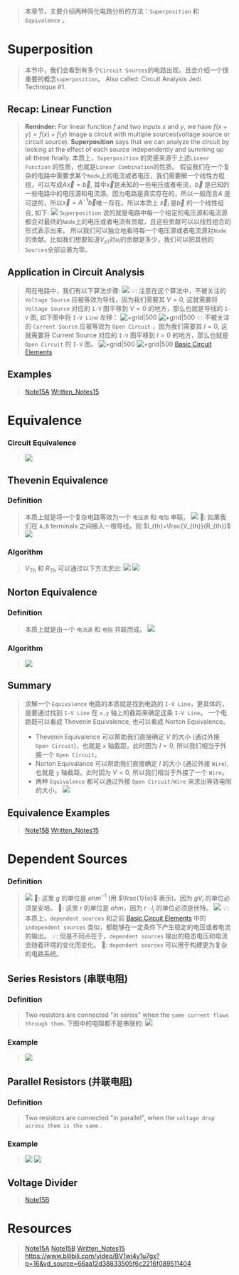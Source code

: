 > 本章节，主要介绍两种简化电路分析的方法：`Superposition` 和 `Equivalence` 。


# Superposition
> 本节中，我们会看到有多个`Circuit Sources`的电路出现。且会介绍一个很重要的概念`superposition`。
> Also called: Circuit Analysis Jedi Technique #1. 

## Recap: Linear Function
> **Reminder:** For linear function $f$ and two inputs $x$ and $y$, we have $f(x+y)=f(x)+f(y)$
> Image a circuit with multiple sources(voltage source or circuit source).
> **Superposition** says that we can analyze the circuit by looking at the effect of each source independently and summing up all these finally.
> 本质上，`Superposition` 的灵感来源于上述`Linear Function` 的性质，也就是`Linear Combination`的性质。
> 假设我们在一个复杂的电路中需要求某个`Node`上的电流或者电压，我们需要解一个线性方程组，可以写成$A\vec{x}=\vec{b}$, 其中$\vec{x}$是未知的一些电压或者电流，$\vec{b}$ 是已知的一些电路中的电压源和电流源。因为电路是真实存在的，所以一般而言$A$ 是可逆的，所以$\vec{x}=A^{-1}\vec{b}$唯一存在。所以本质上 $\vec{x}_i$ 是$\vec{b}$ 的一个线性组合, 如下:
> ![](5_Superposition_and_Equivalence.assets/image-20230316183246378.png)
> `Superposition` 说的就是电路中每一个给定的电压源和电流源都会对最终的`Node`上的电压或者电流有贡献，且这些贡献可以以线性组合的形式表示出来。
> 所以我们可以独立地看待每一个电压源或者电流源对`Node` 的贡献。比如我们想要知道$V_{s1}$对$u_i$的贡献是多少，我们可以把其他的`Sources`全部设置为零。




## Application in Circuit Analysis
> 用在电路中，我们有以下算法步骤:
> ![](5_Superposition_and_Equivalence.assets/image-20230316182727981.png)
> 💡: 注意在这个算法中，不被关注的 `Voltage Source` 应被等效为导线，因为我们需要其 $V=0$, 这就需要将 `Voltage Source` 对应的 `I-V` 图平移到 $V=0$ 的地方，那么也就是导线的 `I-V` 图, 如下图中将 `I-V Line` 左移： 
>                                     ![+grid|500](5_Superposition_and_Equivalence.assets/image-20230316184638454.png) ![+grid|500](5_Superposition_and_Equivalence.assets/image-20230316184655660.png)
> 💡: 不被关注的 `Current Source` 应被等效为 `Open Circuit` ，因为我们需要其 $I=0$, 这就需要将 Current Source 对应的 `I-V` 图平移到 $I=0$ 的地方，那么也就是 `Open Circuit` 的 ` I-V ` 图。
>                                      ![+grid|500](5_Superposition_and_Equivalence.assets/image-20230316190623497.png) ![+grid|500](5_Superposition_and_Equivalence.assets/image-20230316190640833.png)
>  [Basic Circuit Elements](1_Circuit_Analysis_Node_Voltage.md#Basic%20Circuit%20Elements)




## Examples
> [Note15A](typed_notes_pdf/Note15A.pdf)
> [Written_Notes15](typed_notes_pdf/Written_Notes15.pdf)




# Equivalence
### Circuit Equivalence
> ![](5_Superposition_and_Equivalence.assets/image-20230316191402795.png)



## Thevenin Equivalence 
### Definition
> 本质上就是将一个复杂电路等效为一个 `电压源` 和 `电阻` 串联。
> ![](5_Superposition_and_Equivalence.assets/image-20230317210128468.png)
>  🔔: 如果我们在 `A,B` terminals 之间接入一根导线，则 $I_{th}=\frac{V_{th}}{R_{th}}$
>  ![](5_Superposition_and_Equivalence.assets/image-20230316193141021.png)



### Algorithm
>   $V_{Th}$ 和 $R_{Th}$ 可以通过以下方法求出:
>  ![](5_Superposition_and_Equivalence.assets/image-20230317210630983.png) ![](5_Superposition_and_Equivalence.assets/image-20230317210640448.png)


## Norton Equivalence
### Definition
> 本质上就是由一个 `电流源` 和 `电阻` 并联而成。
> ![](5_Superposition_and_Equivalence.assets/image-20230317211600378.png)


### Algorithm
> ![](5_Superposition_and_Equivalence.assets/image-20230317211637176.png)




## Summary
> 求解一个 `Equivalence` 电路的本质就是找到电路的 `I-V Line`，更具体的，是要通过找到 `I-V Line` 在 `x,y` 轴上的截距来确定这条 `I-V Line`。
> 一个电路既可以看成 Thevenin Equivalence, 也可以看成 Norton Equivalence。
> - Thevenin Equivalence 可以帮助我们直接确定 $V$ 的大小 (通过外接 `Open Circuit`)，也就是 ` x ` 轴截距，此时因为 $I=0$, 所以我们相当于外接一个 `Open Circuit`。
> - Norton Equivalance 可以帮助我们直接确定 $I$ 的大小 (通过外接 `Wire`), 也就是 `y` 轴截距。此时因为 $V=0$, 所以我们相当于外接了一个 `Wire`。
> - 两种 `Equivalence` 都可以通过外接 `Open Circuit/Wire` 来求出等效电阻的大小。
>  ![](5_Superposition_and_Equivalence.assets/image-20230316191719721.png)




## Equivalence Examples
> [Note15B](typed_notes_pdf/Note15B.pdf)
> [Written_Notes15](typed_notes_pdf/Written_Notes15.pdf)




# Dependent Sources
### Definition
> ![](5_Superposition_and_Equivalence.assets/image-20230316194931473.png)
> 📗: 这里 $g$ 的单位是 $ohm^{-1}$ (用 $\frac{1}{o}$ 表示)。因为 $gV_i$ 的单位必须是安培。
> 📗: 这里 $r$ 的单位是 $ohm$，因为 $r\cdot I_j$ 的单位必须是伏特。
> ![](5_Superposition_and_Equivalence.assets/image-20230316103755496.png)
>💡: 本质上，`dependent sources` 和之前 [Basic Circuit Elements](1_Circuit_Analysis_Node_Voltage.md#Basic%20Circuit%20Elements) 中的 `independent sources` 类似，都能够在一定条件下产生稳定的电压或者电流的输出。
> 💡: 但是不同点在于，`dependent sources` 输出的稳态电压和电流会随着环境的变化而变化。
> 🔔: `dependent sources` 可以用于构建更为复杂的电路系统。



## Series Resistors (串联电阻)
### Definition
> Two resistors are connected "in series" when the `same current flows through them`.
> 下图中的电阻都不是串联的:
> ![](5_Superposition_and_Equivalence.assets/image-20230316200047253.png)


### Example
> ![](5_Superposition_and_Equivalence.assets/image-20230316195800720.png)





## Parallel Resistors (并联电阻)
### Definition
> Two resistors are connected "in parallel", when the `voltage drop across them is the same` .

### Example
> ![](5_Superposition_and_Equivalence.assets/image-20230316195821364.png) ![](5_Superposition_and_Equivalence.assets/image-20230316195829102.png)



## Voltage Divider
> [Note15B](typed_notes_pdf/Note15B.pdf)



# Resources
> [Note15A](typed_notes_pdf/Note15A.pdf)
> [Note15B](typed_notes_pdf/Note15B.pdf)
> [Written_Notes15](typed_notes_pdf/Written_Notes15.pdf)
> https://www.bilibili.com/video/BV1wi4y1u7gx?p=16&vd_source=66aa12d38833505f6c2216f089511404
